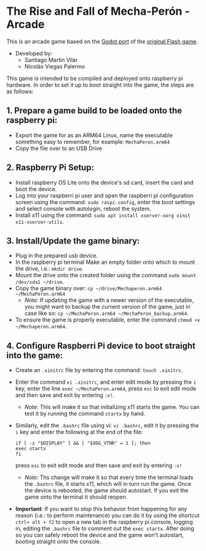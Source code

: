 # The Rise and Fall of Mecha-Perón - Arcade
This is an arcade game based on the [Godot port](https://github.com/Hierophant-Games/mecha-peron-godot) of the [original Flash game](https://github.com/Hierophant-Games/mecha-peron).

- Developed by:
    - Santiago Martin Vilar
    - Nicolás Viegas Palermo

This game is intended to be compiled and deployed onto raspberry pi hardware. In order to set it up to boot straight into the game, the steps are as follows:

## 1. Prepare a game build to be loaded onto the raspberry pi:
- Export the game for as an ARM64 Linux, name the executable something easy to remember, for example: `MechaPeron.arm64`
- Copy the file over to an USB Drive

## 2. Raspberry Pi Setup:
- Install raspberry OS Lite onto the device's sd card, insert the card and boot the device.
- Log into your raspberri pi user and open the raspberri pi configuration screen using the command: `sudo raspi-config`, enter the boot settings and select console with autologin, reboot the system.
- Install x11 using the command: `sudo apt install xserver-xorg xinit x11-xserver-utils`.
    
## 3. Install/Update the game binary:
- Plug in the prepared usb device.
- In the raspberry pi terminal Make an empty folder onto which to mount the drive, i.e.: `mkdir drive`.
- Mount the drive onto the created folder using the command `sudo mount /dev/sda1 ~/drive`.
- Copy the game binary over: `cp ~/drive/Mechaperon.arm64 ~/MechaPeron.arm64`
    - *Note*: If updating the game with a newer version of the executable, you might want to backup the current version of the game, just in case like so: `cp ~/MechaPeron.arm64 ~/MechaPeron_backup.arm64`.
- To ensure the game is properly executable, enter the command `chmod +x ~/Mechaperon.arm64`.

## 4. Configure Raspberri Pi device to boot straight into the game:
- Create an `.xinitrc` file by entering the command: `touch .xinitrc`.
- Enter the command `vi .xinitrc`, and enter edit mode by pressing the `i` key, enter the line `exec ~/MechaPeron.arm64`, press `esc` to exit edit mode and then save and exit by entering `:x!`.
    - *Note*: This will make it so that initializing x11 starts the game. You can test it by running the command `startx` by hand.
- Similarly, edit the `.bashrc` file using vi: `vi .bashrc`, edit it by pressing the `i` key and enter the following at the end of the file:
    ```
    if [ -z "$DISPLAY" ] && [ "$XDG_VTNR" = 1 ]; then
    exec startx
    fi
    ```
    press `esc` to exit edit mode and then save and exit by entering `:x!`
    - *Note*: Ths change will make it so that every time the terminal loads the `.bashrc` file, it starts x11, which will in turn run the game. Once the device is rebooted, the game should autostart. If you exit the game onto the terminal it should reopen.
    
- **Important**: If you want to stop this behavior from happening for any reason (i.e.: to perform maintenance) you can do it by using the shortcut `ctrl+ alt + f2` to open a new tab in the raspberry pi console, logging in, editing the `.bashrc` file to comment out the `exec startx`. After doing so you can safely reboot the device and the game won't autostart, booting straight onto the console.